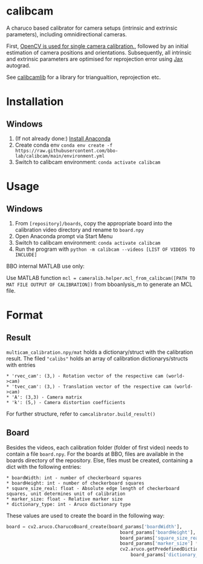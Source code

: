 # calibcam
A charuco based calibrator for camera setups (intrinsic and extrinsic parameters), including omnidirectional cameras.

First, [OpenCV is used for single camera calibration.](https://opencv.org/), followed by an initial estimation of camera positions and orientations.
Subsequently, all intrinsic and extrinsic parameters are optimised for reprojection error using [Jax](https://github.com/google/jax) autograd.

See [calibcamlib](https://github.com/bbo-lab/calibcam) for a library for triangualtion, reprojection etc.

# Installation

## Windows

1. (If not already done:) [Install Anaconda](https://docs.anaconda.com/anaconda/install/windows/)
2. Create conda env `conda env create -f https://raw.githubusercontent.com/bbo-lab/calibcam/main/environment.yml`
3. Switch to calibcam environment: `conda activate calibcam`


# Usage

## Windows

1. From `[repository]/boards`, copy the appropriate board into the calibration video directory and rename to `board.npy`
2. Open Anaconda prompt via Start Menu
3. Switch to calibcam environment: `conda activate calibcam`
4. Run the program with `python -m calibcam --videos [LIST OF VIDEOS TO INCLUDE]`

BBO internal MATLAB use only:

Use MATLAB function `mcl = cameralib.helper.mcl_from_calibcam([PATH TO MAT FILE OUTPUT OF CALIBRATION])` from bboanlysis_m to generate an MCL file.

# Format
## Result
`multicam_calibration.npy/mat` holds a dictionary/struct with the calibration result. The filed `"calibs"` holds an array of calibration dictionarys/structs with entries
```
* 'rvec_cam': (3,) - Rotation vector of the respective cam (world->cam)
* 'tvec_cam': (3,) - Translation vector of the respective cam (world->cam)
* 'A': (3,3) - Camera matrix
* 'k': (5,) - Camera distortion coefficients
```
For further structure, refer to `camcalibrator.build_result()`

## Board
Besides the videos, each calibration folder (folder of first video) needs to contain a file `board.npy`. For the boards at BBO, files are available in the boards directory of the repository. Else, files must be created, containing a dict with the following entries:
```
* boardWidth: int - number of checkerboard squares
* boardHeight: int - number of checkerboard squares
* square_size_real: float - Absolute edge length of checkerboard squares, unit determines unit of calibration
* marker_size: float - Relative marker size
* dictionary_type: int - Aruco dictionary type
```
These values are used to create the board in the following way:
```python
board = cv2.aruco.CharucoBoard_create(board_params['boardWidth'],
                                          board_params['boardHeight'],
                                          board_params['square_size_real'],
                                          board_params['marker_size'] * board_params['square_size_real'],
                                          cv2.aruco.getPredefinedDictionary( 
                                              board_params['dictionary_type']))
```
